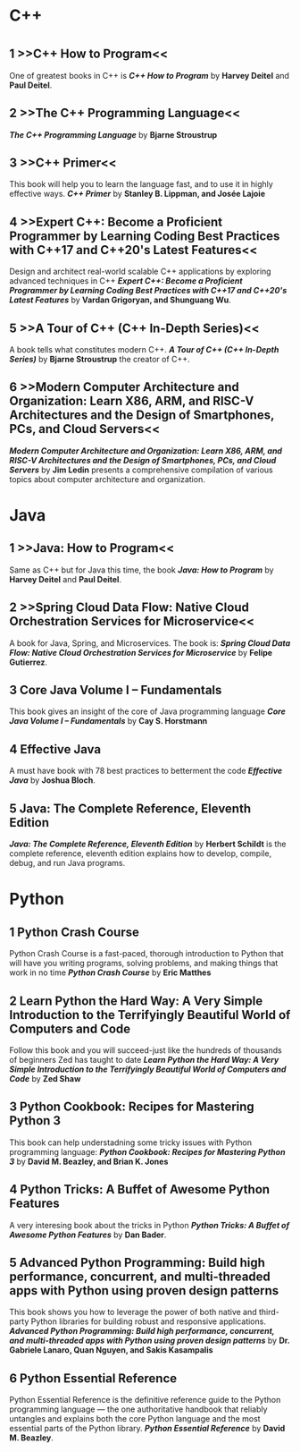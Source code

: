 # C++
# <p align="center">

## 1 >>C++ How to Program<<
One of greatest books in C++ is **_C++ How to Program_** by **Harvey Deitel** and **Paul Deitel**.

## 2 >>The C++ Programming Language<<
**_The C++ Programming Language_** by **Bjarne Stroustrup**

## 3 >>C++ Primer<<
This book will help you to learn the language fast, and to use it in highly effective ways. **_C++ Primer_** by **Stanley B. Lippman, and Josée Lajoie**

## 4 >>Expert C++: Become a Proficient Programmer by Learning Coding Best Practices with C++17 and C++20's Latest Features<<

Design and architect real-world scalable C++ applications by exploring advanced techniques in C++ **_Expert C++: Become a Proficient Programmer by Learning Coding Best Practices with C++17 and C++20's Latest Features_** by **Vardan Grigoryan, and Shunguang Wu**.

## 5 >>A Tour of C++ (C++ In-Depth Series)<<
A book tells what constitutes modern C++. **_A Tour of C++ (C++ In-Depth Series)_** by **Bjarne Stroustrup** the creator of C++.

## 6 >>Modern Computer Architecture and Organization: Learn X86, ARM, and RISC-V Architectures and the Design of Smartphones, PCs, and Cloud Servers<<

**_Modern Computer Architecture and Organization: Learn X86, ARM, and RISC-V Architectures and the Design of Smartphones, PCs, and Cloud Servers_** by **Jim Ledin** presents a comprehensive compilation of various topics about computer architecture and organization.

# Java
## 1 >>Java: How to Program<<
Same as C++ but for Java this time, the book **_Java: How to Program_** by **Harvey Deitel** and **Paul Deitel**.

## 2 >>Spring Cloud Data Flow: Native Cloud Orchestration Services for Microservice<<
A book for Java, Spring, and Microservices. The book is: **_Spring Cloud Data Flow: Native Cloud Orchestration Services for Microservice_** by **Felipe Gutierrez**.

## 3 Core Java Volume I – Fundamentals

This book gives an insight of the core of Java programming language **_Core Java Volume I – Fundamentals_** by **Cay S. Horstmann**

## 4 Effective Java
A must have book with 78 best practices to betterment the code **_Effective Java_** by **Joshua Bloch**.

## 5 Java: The Complete Reference, Eleventh Edition
**_Java: The Complete Reference, Eleventh Edition_** by **Herbert Schildt** is the complete reference, eleventh edition explains how to develop, compile, debug, and run Java programs.


# Python 

## 1 Python Crash Course
Python Crash Course is a fast-paced, thorough introduction to Python that will have you writing programs, solving problems, and making things that work in no time **_Python Crash Course_** by **Eric Matthes**

## 2 Learn Python the Hard Way: A Very Simple Introduction to the Terrifyingly Beautiful World of Computers and Code

Follow this book and you will succeed-just like the hundreds of thousands of beginners Zed has taught to date **_Learn Python the Hard Way: A Very Simple Introduction to the Terrifyingly Beautiful World of Computers and Code_** by **Zed Shaw**

## 3 Python Cookbook: Recipes for Mastering Python 3
This book can help understadning some tricky issues with Python programming language: **_Python Cookbook: Recipes for Mastering Python 3_** by **David M. Beazley, and Brian K. Jones**

## 4 Python Tricks: A Buffet of Awesome Python Features
A very interesing book about the tricks in Python **_Python Tricks: A Buffet of Awesome Python Features_** by **Dan Bader**.

## 5 Advanced Python Programming: Build high performance, concurrent, and multi-threaded apps with Python using proven design patterns
This book shows you how to leverage the power of both native and third-party Python libraries for building robust and responsive applications. **_Advanced Python Programming: Build high performance, concurrent, and multi-threaded apps with Python using proven design patterns_** by **Dr. Gabriele Lanaro, Quan Nguyen, and Sakis Kasampalis**



## 6 Python Essential Reference
 Python Essential Reference is the definitive reference guide to the Python programming language — the one authoritative handbook that reliably untangles and explains both the core Python language and the most essential parts of the Python library. **_Python Essential Reference_** by **David M. Beazley**.
